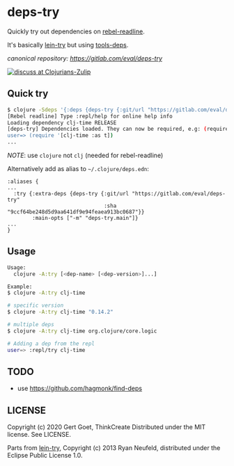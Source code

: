 # deps-try

Quickly try out dependencies on [rebel-readline](https://github.com/bhauman/rebel-readline#rebel-readline).

It's basically [lein-try](https://github.com/avescodes/lein-try) but using [tools-deps](https://clojure.org/guides/getting_started#_clojure_installer_and_cli_tools).

*canonical repository: https://gitlab.com/eval/deps-try*

[![discuss at Clojurians-Zulip](https://img.shields.io/badge/clojurians%20zulip-clojure-brightgreen.svg)](https://clojurians.zulipchat.com/#narrow/stream/151168-clojure)

## Quick try


```bash
$ clojure -Sdeps '{:deps {deps-try {:git/url "https://gitlab.com/eval/deps-try" :sha "9ccf64be248d5d9aa641df9e94feaea913bc0687"}}}' -m deps-try.main clj-time
[Rebel readline] Type :repl/help for online help info
Loading dependency clj-time RELEASE
[deps-try] Dependencies loaded. They can now be required, e.g: (require '[some-lib.core :as sl])
user=> (require '[clj-time :as t])
...
```

*NOTE*: use `clojure` not `clj` (needed for rebel-readline)

Alternatively add as alias to `~/.clojure/deps.edn`:

```
:aliases {
...
  :try {:extra-deps {deps-try {:git/url "https://gitlab.com/eval/deps-try"
                               :sha "9ccf64be248d5d9aa641df9e94feaea913bc0687"}}
        :main-opts ["-m" "deps-try.main"]}
...
}
```

## Usage

```bash
Usage:
  clojure -A:try [<dep-name> [<dep-version>]...]

Example:
$ clojure -A:try clj-time

# specific version
$ clojure -A:try clj-time "0.14.2"

# multiple deps
$ clojure -A:try clj-time org.clojure/core.logic

# Adding a dep from the repl
user=> :repl/try clj-time
```

## TODO

- use https://github.com/hagmonk/find-deps

## LICENSE

Copyright (c) 2020 Gert Goet, ThinkCreate
Distributed under the MIT license. See LICENSE.

Parts from [lein-try](https://github.com/avescodes/lein-try), Copyright (c) 2013 Ryan Neufeld, distributed under the Eclipse Public License 1.0.
